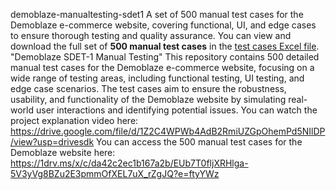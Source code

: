  demoblaze-manualtesting-sdet1
A set of 500 manual test cases for the Demoblaze e-commerce website, covering functional, UI, and edge cases to ensure thorough testing and quality assurance.
You can view and download the full set of **500 manual test cases** in the [test cases Excel file](https://1drv.ms/x/c/da42c2ec1b167a2b/EUb7T0fljXRHlga-5V3yVg8BZu2E3pmmOfXEL7uX_rZgJQ?e=ftyYWz).
"Demoblaze SDET-1 Manual Testing"
This repository contains 500 detailed manual test cases for the Demoblaze e-commerce website, focusing on a wide range of testing areas, including functional testing, UI testing, and edge case scenarios. The test cases aim to ensure the robustness, usability, and functionality of the Demoblaze website by simulating real-world user interactions and identifying potential issues.
You can watch the project explanation video here:
https://drive.google.com/file/d/1Z2C4WPWb4AdB2RmiUZGpOhemPd5NIlDP/view?usp=drivesdk
You can access the 500 manual test cases for the Demoblaze website here:
https://1drv.ms/x/c/da42c2ec1b167a2b/EUb7T0fljXRHlga-5V3yVg8BZu2E3pmmOfXEL7uX_rZgJQ?e=ftyYWz
